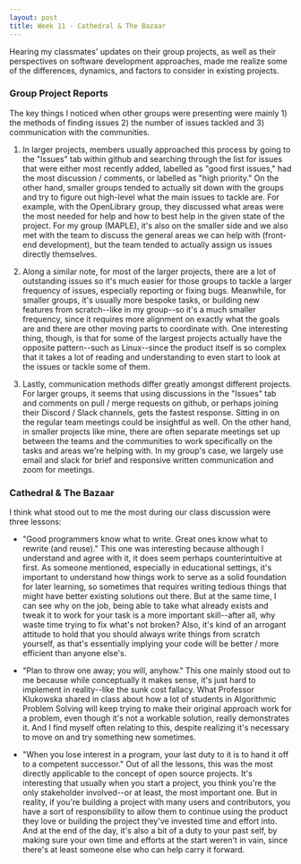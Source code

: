 ```yaml
---
layout: post
title: Week 11 - Cathedral & The Bazaar
---
```


Hearing my classmates' updates on their group projects, as well as their perspectives on software development approaches, made me realize some of the differences, dynamics, and factors to consider in existing projects.

<!--more-->

### Group Project Reports
The key things I noticed when other groups were presenting were mainly 1) the methods of finding issues 2) the number of issues tackled and 3) communication with the communities.

1. In larger projects, members usually approached this process by going to the "Issues" tab within github and searching through the list for issues that were either most recently added, labelled as "good first issues," had the most discussion / comments, or labelled as "high priority." On the other hand, smaller groups tended to actually sit down with the groups and try to figure out high-level what the main issues to tackle are. For example, with the OpenLibrary group, they discussed what areas were the most needed for help and how to best help in the given state of the project. For my group (MAPLE), it's also on the smaller side and we also met with the team to discuss the general areas we can help with (front-end development), but the team tended to actually assign us issues directly themselves.

2. Along a similar note, for most of the larger projects, there are a lot of outstanding issues so it's much easier for those groups to tackle a larger frequency of issues, especially reporting or fixing bugs. Meanwhile, for smaller groups, it's usually more bespoke tasks, or building new features from scratch--like in my group--so it's a much smaller frequency, since it requires more alignment on exactly what the goals are and there are other moving parts to coordinate with. One interesting thing, though, is that for some of the largest projects actually have the opposite pattern--such as Linux--since the product itself is so complex that it takes a lot of reading and understanding to even start to look at the issues or tackle some of them.

3. Lastly, communication methods differ greatly amongst different projects. For larger groups, it seems that using discussions in the "Issues" tab and comments on pull / merge requests on github, or perhaps joining their Discord / Slack channels, gets the fastest response. Sitting in on the regular team meetings could be insightful as well. On the other hand, in smaller projects like mine, there are often separate meetings set up between the teams and the communities to work specifically on the tasks and areas we're helping with. In my group's case, we largely use email and slack for brief and responsive written communication and zoom for meetings.

### Cathedral & The Bazaar
I think what stood out to me the most during our class discussion were three lessons:

* "Good programmers know what to write. Great ones know what to rewrite (and reuse)." This one was interesting because although I understand and agree with it, it does seem perhaps counterintuitive at first. As someone mentioned, especially in educational settings, it's important to understand how things work to serve as a solid foundation for later learning, so sometimes that requires writing tedious things that might have better existing solutions out there. But at the same time, I can see why on the job, being able to take what already exists and tweak it to work for your task is a more important skill--after all, why waste time trying to fix what's not broken? Also, it's kind of an arrogant attitude to hold that you should always write things from scratch yourself, as that's essentially implying your code will be better / more efficient than anyone else's.

* "Plan to throw one away; you will, anyhow." This one mainly stood out to me because while conceptually it makes sense, it's just hard to implement in reality--like the sunk cost fallacy. What Professor Klukowska shared in class about how a lot of students in Algorithmic Problem Solving will keep trying to make their original approach work for a problem, even though it's not a workable solution, really demonstrates it. And I find myself often relating to this, despite realizing it's necessary to move on and try something new sometimes.

* "When you lose interest in a program, your last duty to it is to hand it off to a competent successor." Out of all the lessons, this was the most directly applicable to the concept of open source projects. It's interesting that usually when you start a project, you think you're the only stakeholder involved--or at least, the most important one. But in reality, if you're building a project with many users and contributors, you have a sort of responsibility to allow them to continue using the product they love or building the project they've invested time and effort into. And at the end of the day, it's also a bit of a duty to your past self, by making sure your own time and efforts at the start weren't in vain, since there's at least someone else who can help carry it forward.